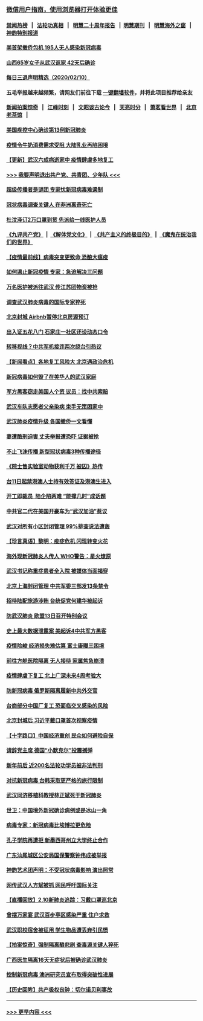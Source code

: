 ### [微信用户指南，使用浏览器打开体验更佳](https://github.com/gfw-breaker/banned-news1/blob/master/indexes/wechat-guide.md?t=0)
#### [禁闻热榜](热点新闻.md?t=0)  &nbsp;&nbsp;|&nbsp;&nbsp; [法轮功真相](https://github.com/gfw-breaker/truth/blob/master/README.md?t=0) &nbsp;&nbsp;|&nbsp;&nbsp; [明慧二十周年报告](https://github.com/gfw-breaker/mh-reports/blob/master/README.md?t=0) &nbsp;&nbsp;|&nbsp;&nbsp;[明慧期刊](https://github.com/gfw-breaker/mh-qikan) &nbsp;&nbsp;|&nbsp;&nbsp; [明慧海外之窗](https://github.com/gfw-breaker/mh-news/blob/master/README.md?t=0) &nbsp;&nbsp;|&nbsp;&nbsp; [神韵特别报道](https://github.com/gfw-breaker/mh-news/blob/master/shenyun.md?t=0)
#### [美首架撤侨包机 195人无人感染新冠病毒](../pages/nsc413/n11859908.md?t=02111255) 
#### [山西65岁女子从武汉返家 42天后确诊](../pages/nsc413/n11859912.md?t=02111255) 
#### [每日三退声明精选（2020/02/10）](../pages/nsc413/n11860031.md?t=02111255) 
#### 五毛举报越来越频繁，请网友们前往下载 [一键翻墙软件](https://github.com/gfw-breaker/ssr-accounts)，并将此项目推荐给亲友
#### [新闻拍案惊奇](https://github.com/gfw-breaker/banned-news1/blob/master/pages/link4.md) &nbsp;&nbsp;|&nbsp;&nbsp; [江峰时刻](https://github.com/gfw-breaker/banned-news1/blob/master/pages/link4.md) &nbsp;&nbsp;|&nbsp;&nbsp; [文昭谈古论今](https://github.com/gfw-breaker/banned-news1/blob/master/pages/link4.md) &nbsp;&nbsp;|&nbsp;&nbsp; [天亮时分](https://github.com/gfw-breaker/banned-news1/blob/master/pages/link4.md) &nbsp;&nbsp;|&nbsp;&nbsp; [萧茗看世界](https://github.com/gfw-breaker/banned-news1/blob/master/pages/link4.md) &nbsp;&nbsp;|&nbsp;&nbsp; [北京老茶馆](https://github.com/gfw-breaker/banned-news1/blob/master/pages/link4.md) &nbsp;&nbsp;|&nbsp;&nbsp; 
#### [美国疾控中心确诊第13例新冠肺炎](../pages/nsc413/n11859966.md?t=02111255) 
#### [疫情令牛奶消费需求受阻 大陆乳业再陷困境](../pages/nsc413/n11859859.md?t=02111255) 
#### [【更新】武汉六成病逝家中 疫情肆虐多地复工](../pages/nsc413/n11801312.md?t=02111255) 
#### [>>> 我要声明退出共产党、共青团、少年队 <<<](https://github.com/begood0513/goodnews/blob/master/quit/letter.md) 
#### [超级传播者是谜团 专家忧新冠病毒难遏制](../pages/nsc413/n11859686.md?t=02111255) 
#### [冠状病毒调查关键人 在非洲离奇死亡](../pages/nsc413/n11859798.md?t=02111255) 
#### [杜汶泽订2万口罩到货 先派给一线医护人员](../pages/nsc413/n11859214.md?t=02111255) 
#### [《九评共产党》](https://github.com/begood0513/9ping.md/blob/master/README.md) &nbsp;|&nbsp; [《解体党文化》](../../../../jtdwh.md/blob/master/README.md)  &nbsp;|&nbsp; [《共产主义的终极目的》](../../../../gczydzjmd.md/blob/master/README.md) &nbsp;|&nbsp; [《魔鬼在统治我们的世界》](../../../../mgztzwmdsj.md/blob/master/README.md) 
#### [【疫情最前线】病毒突变更致命 恐酿大瘟疫](../pages/nsc413/n11859604.md?t=02111255) 
#### [如何遏止新冠疫情 专家：急迫解决三问题](../pages/nsc413/n11859685.md?t=02111255) 
#### [万名医护被派往武汉 传江苏团物资被抢](../pages/nsc413/n11859585.md?t=02111255) 
#### [调查武汉肺炎病毒的国际专家猝死](../pages/nsc413/n11833010.md?t=02111255) 
#### [北京封城 Airbnb暂停北京房源预订](../pages/nsc413/n11859659.md?t=02111255) 
#### [出入证五花八门 石家庄一社区还设动态口令](../pages/nsc413/n11859510.md?t=02111255) 
#### [转移视线？中共军机接连两次绕台引热议](../pages/nsc413/n11859346.md?t=02111255) 
#### [【新闻看点】各地复工风险大 北京遇政治危机](../pages/nsc413/n11859164.md?t=02111255) 
#### [新冠病毒如何毁了在美华人的武汉家庭](../pages/nsc413/n11859524.md?t=02111255) 
#### [军方黑客窃走美国人个资 议员：找中共索赔](../pages/nsc413/n11859371.md?t=02111255) 
#### [武汉车队志愿者父亲染病 束手无策困家中](../pages/nsc413/n11859117.md?t=02111255) 
#### [武汉肺炎疫情升级 各国撤侨一文看懂](../pages/nsc413/n11859313.md?t=02111255) 
#### [妻遭酷刑迫害 丈夫举报遭恐吓 证据被抢](../pages/nsc413/n11858478.md?t=02111255) 
#### [不止飞沫传播 新型冠状病毒3种传播途径](../pages/nsc413/n11859060.md?t=02111255) 
#### [《院士售实验室动物获利千万 被囚》热传](../pages/nsc413/n11859316.md?t=02111255) 
#### [台11日起禁港澳人士持有效签证及港澳生进入](../pages/nsc413/n11858423.md?t=02111255) 
#### [开工即裁员  陆企陷两难 “能撑几时”成话题](../pages/nsc413/n11859127.md?t=02111255) 
#### [中共官二代在美国开豪车为“武汉加油”惹议](../pages/nsc413/n11859039.md?t=02111255) 
#### [武汉对所有小区封闭管理 99%排查说法遭轰](../pages/nsc413/n11859264.md?t=02111255) 
#### [【珍言真语】黎明：疫症危机 闪现转变火花](../pages/nsc413/n11859199.md?t=02111255) 
#### [海外现新冠肺炎人传人 WHO警告：星火燎原](../pages/nsc413/n11859252.md?t=02111255) 
#### [武汉书记称重症患者全入院 被媒体当面揭穿](../pages/nsc413/n11859218.md?t=02111255) 
#### [北京上海封闭管理 中共军委三部发13条禁令](../pages/nsc413/n11859098.md?t=02111255) 
#### [招待陆配旅游涉贿 台统促党何建华被起诉](../pages/nsc413/n11858696.md?t=02111255) 
#### [防武汉肺炎 欧盟13日召开特别会议](../pages/nsc413/n11859088.md?t=02111255) 
#### [史上最大数据泄露案 美起诉4中共军方黑客](../pages/nsc413/n11859115.md?t=02111255) 
#### [疫情险峻 经济损失难估算 富士康曝三困境](../pages/nsc413/n11859120.md?t=02111255) 
#### [前往方舱医院隔离 无人接待 家属焦急崩溃](../pages/nsc413/n11859068.md?t=02111255) 
#### [疫情肆虐下复工 北上广深未来4周考验大](../pages/nsc413/n11859066.md?t=02111255) 
#### [防新冠病毒 俄罗斯隔离履新中共外交官](../pages/nsc413/n11859079.md?t=02111255) 
#### [台商部分中国厂复工 恐面临交叉感染的风险](../pages/nsc413/n11858646.md?t=02111255) 
#### [北京封城后 习近平戴口罩首次视察疫情](../pages/nsc413/n11858828.md?t=02111255) 
#### [【十字路口】中国经济重创 民众如何避险自保](../pages/nsc413/n11857098.md?t=02111255) 
#### [请辞党主席 德国“小默克尔”投震撼弹](../pages/nsc413/n11858583.md?t=02111255) 
#### [新年前后 近200名法轮功学员被非法判刑](../pages/nsc413/n11855720.md?t=02111255) 
#### [对抗新冠病毒 台韩采取更严格的旅行限制](../pages/nsc413/n11858936.md?t=02111255) 
#### [武汉同济移植科教授林正斌死于新冠肺炎](../pages/nsc413/n11858844.md?t=02111255) 
#### [世卫：中国境外新冠确诊病例或是冰山一角](../pages/nsc413/n11858781.md?t=02111255) 
#### [病毒专家：新冠病毒比埃博拉更危险](../pages/nsc413/n11858572.md?t=02111255) 
#### [孔子学院再遭拒 新墨西哥州立大学终止合作](../pages/nsc413/n11858661.md?t=02111255) 
#### [广东汕尾城区公安局国保警察钟伟成被举报](../pages/nsc413/n11854172.md?t=02111255) 
#### [神韵艺术团声明：不受冠状病毒影响 演出照常](../pages/nsc413/n11858801.md?t=02111255) 
#### [网传武汉人方斌被抓 网民呼吁国际关注](../pages/nsc413/n11858666.md?t=02111255) 
#### [【直播回放】2.10新肺炎追踪：习戴口罩巡北京](../pages/nsc413/n11858548.md?t=02111255) 
#### [曾摆万家宴 武汉百步亭区感染严重 住户求救](../pages/nsc413/n11858547.md?t=02111255) 
#### [武汉职校宿舍被征用 学生物品遭丢弃引民愤](../pages/nsc413/n11858221.md?t=02111255) 
#### [【拍案惊奇】强制隔离酿悲剧 查毒源关键人猝死](../pages/nsc413/n11857100.md?t=02111255) 
#### [广西医生隔离16天无症状后被确诊武汉肺炎](../pages/nsc413/n11858448.md?t=02111255) 
#### [控制新冠病毒 澳洲研究员宣布取得突破性进展](../pages/nsc413/n11858505.md?t=02111255) 
#### [【历史回眸】共产极权丧钟：切尔诺贝利事故](../pages/nsc413/n11856340.md?t=02111255) 

----
#### [ >>> 更早内容 <<< ](../indexes/nsc413-earlier.md)
